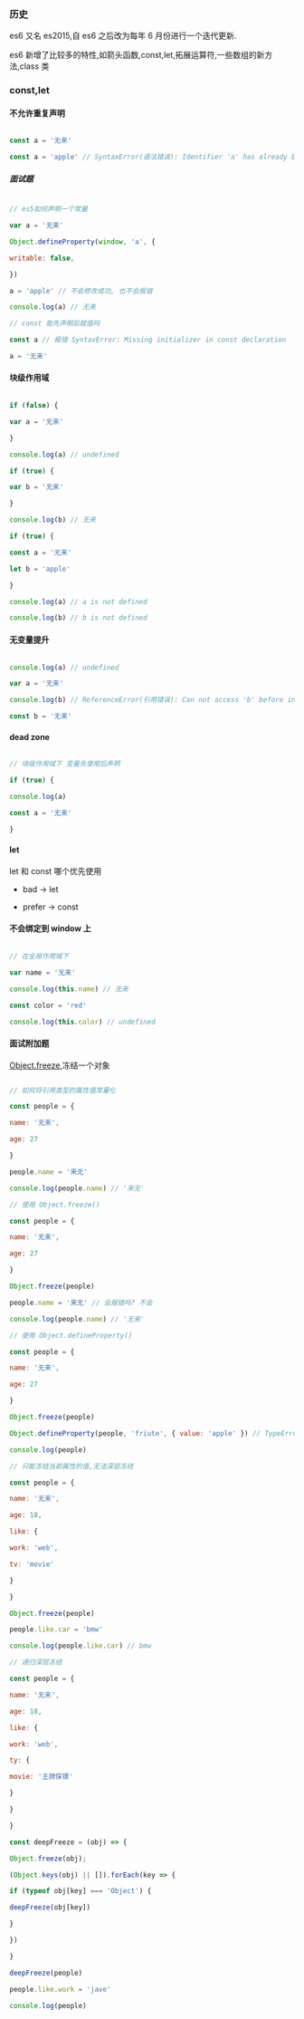 ### 历史

es6 又名 es2015,自 es6 之后改为每年 6 月份进行一个迭代更新.

es6 新增了比较多的特性,如箭头函数,const,let,拓展运算符,一些数组的新方法,class 类

### const,let

#### 不允许重复声明

```js

const a = '无来'

const a = 'apple' // SyntaxError(语法错误): Identifier 'a' has already been declared

```

##### 面试题

```js

// es5如何声明一个常量

var a = '无来'

Object.defineProperty(window, 'a', {

writable: false,

})

a = 'apple' // 不会修改成功, 也不会报错

console.log(a) // 无来

// const 能先声明后赋值吗

const a // 报错 SyntaxError: Missing initializer in const declaration

a = '无来'

```

#### 块级作用域

```js

if (false) {

var a = '无来'

}

console.log(a) // undefined

if (true) {

var b = '无来'

}

console.log(b) // 无来

if (true) {

const a = '无来'

let b = 'apple'

}

console.log(a) // a is not defined

console.log(b) // b is not defined

```

#### 无变量提升

```js

console.log(a) // undefined

var a = '无来'

console.log(b) // ReferenceError(引用错误): Can not access 'b' before initialization

const b = '无来'

```

#### dead zone

```js

// 块级作用域下 变量先使用后声明

if (true) {

console.log(a)

const a = '无来'

}

```

#### let

let 和 const 哪个优先使用

* bad -> let

* prefer -> const

#### 不会绑定到 window 上

```js

// 在全局作用域下

var name = '无来'

console.log(this.name) // 无来

const color = 'red'

console.log(this.color) // undefined

```

#### 面试附加题

[Object.freeze](https://developer.mozilla.org/zh-CN/docs/orphaned/Web/JavaScript/Reference/Global_Objects/Object/freeze),冻结一个对象

```js

// 如何将引用类型的属性值常量化

const people = {

name: '无来',

age: 27

}

people.name = '来无'

console.log(people.name) // '来无'

// 使用 Object.freeze()

const people = {

name: '无来',

age: 27

}

Object.freeze(people)

people.name = '来无' // 会报错吗? 不会

console.log(people.name) // '无来'

// 使用 Object.defineProperty()

const people = {

name: '无来',

age: 27

}

Object.freeze(people)

Object.defineProperty(people, 'friute', { value: 'apple' }) // TypeError: Cannot define property friute, object is not extensible

console.log(people)

// 只能冻结当前属性的值,无法深层冻结

const people = {

name: '无来',

age: 18,

like: {

work: 'web',

tv: 'movie'

}

}

Object.freeze(people)

people.like.car = 'bmw'

console.log(people.like.car) // bmw

// 递归深层冻结

const people = {

name: '无来',

age: 18,

like: {

work: 'web',

ty: {

movie: '王牌保镖'

}

}

}

const deepFreeze = (obj) => {

Object.freeze(obj);

(Object.keys(obj) || []).forEach(key => {

if (typeof obj[key] === 'Object') {

deepFreeze(obj[key])

}

})

}

deepFreeze(people)

people.like.work = 'jave'

console.log(people)

```